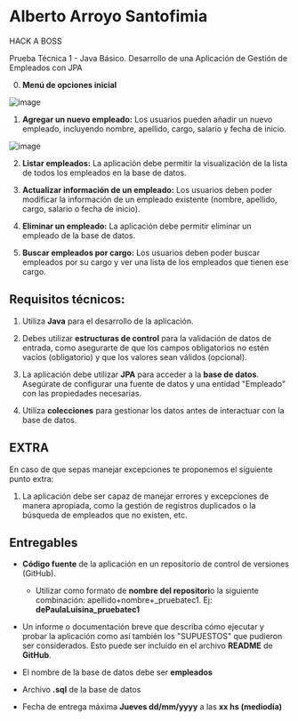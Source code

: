 # Alberto Arroyo Santofimia

HACK A BOSS

Prueba Técnica 1 - Java Básico. Desarrollo de una Aplicación de Gestión de Empleados con JPA


0. **Menú de opciones inicial**

![image](https://github.com/user-attachments/assets/c5d438b0-a0cd-4e8b-9711-a58e9e784dfb)

1. **Agregar un nuevo empleado:** Los usuarios pueden añadir un nuevo empleado, incluyendo nombre, apellido, cargo, salario y fecha de inicio.

![image](https://github.com/user-attachments/assets/db8e1385-dbce-4a8f-b73e-ab7e079c48dc)
 
2. **Listar empleados:** La aplicación debe permitir la visualización de la lista de todos los empleados en la base de datos.
    
3. **Actualizar información de un empleado:** Los usuarios deben poder modificar la información de un empleado existente (nombre, apellido, cargo, salario o fecha de inicio).
    
4. **Eliminar un empleado:** La aplicación debe permitir eliminar un empleado de la base de datos.
    
5. **Buscar empleados por cargo:** Los usuarios deben poder buscar empleados por su cargo y ver una lista de los empleados que tienen ese cargo.
    

## **Requisitos técnicos:**

1. Utiliza **Java** para el desarrollo de la aplicación.
    
2. Debes utilizar **estructuras de control** para la validación de datos de entrada, como asegurarte de que los campos obligatorios no estén vacíos (obligatorio) y que los valores sean válidos (opcional).
    
3. La aplicación debe utilizar **JPA** para acceder a la **base de datos**. Asegúrate de configurar una fuente de datos y una entidad "Empleado" con las propiedades necesarias.
    
4. Utiliza **colecciones** para gestionar los datos antes de interactuar con la base de datos.
    

## **EXTRA**

En caso de que sepas manejar excepciones te proponemos el siguiente punto extra:

1. La aplicación debe ser capaz de manejar errores y excepciones de manera apropiada, como la gestión de registros duplicados o la búsqueda de empleados que no existen, etc.
    

## **Entregables**

- **Código fuente** de la aplicación en un repositorio de control de versiones (GitHub).
    
    - Utilizar como formato de **nombre del repositori**o la siguiente combinación: apellido+nombre+_pruebatec1. Ej: **dePaulaLuisina_pruebatec1**
        
- Un informe o documentación breve que describa cómo ejecutar y probar la aplicación como así también los "SUPUESTOS" que pudieron ser considerados. Esto puede ser incluido en el archivo **README** de **GitHub**.
    
- El nombre de la base de datos debe ser **empleados**
    
- Archivo **.sql** de la base de datos
    
- Fecha de entrega máxima **Jueves dd/mm/yyyy** a las **xx hs (mediodía)**
